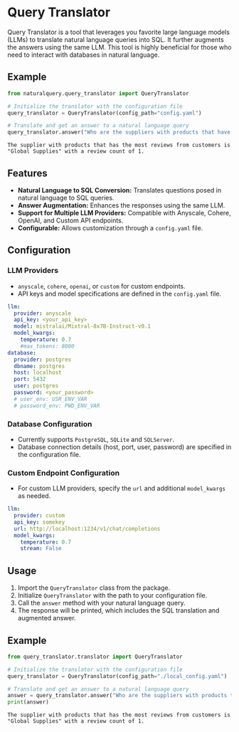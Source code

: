 # Query Translator

Query Translator is a tool that leverages you favorite large language models (LLMs) to translate natural language queries into SQL. It further augments the answers using the same LLM. This tool is highly beneficial for those who need to interact with databases in natural language.

## Example

```python
from naturalquery.query_translator import QueryTranslator

# Initialize the translator with the configuration file
query_translator = QueryTranslator(config_path="config.yaml")

# Translate and get an answer to a natural language query
query_translator.answer("Who are the suppliers with products that have the most reviews from costumers ?")
```
```text
The supplier with products that has the most reviews from customers is "Global Supplies" with a review count of 1.
```

## Features

- **Natural Language to SQL Conversion:** Translates questions posed in natural language to SQL queries.
- **Answer Augmentation:** Enhances the responses using the same LLM.
- **Support for Multiple LLM Providers:** Compatible with Anyscale, Cohere, OpenAI, and Custom API endpoints.
- **Configurable:** Allows customization through a `config.yaml` file.

## Configuration

### LLM Providers
- `anyscale`, `cohere`, `openai`, or `custom` for custom endpoints.
- API keys and model specifications are defined in the `config.yaml` file.
```yaml
llm:
  provider: anyscale
  api_key: <your_api_key>
  model: mistralai/Mixtral-8x7B-Instruct-v0.1
  model_kwargs:
    temperature: 0.7
    #max_tokens: 8000
database:
  provider: postgres
  dbname: postgres
  host: localhost
  port: 5432
  user: postgres
  password: <your_password>
  # user_env: USR_ENV_VAR
  # password_env: PWD_ENV_VAR

```

### Database Configuration
- Currently supports `PostgreSQL`, `SQLite` and `SQLServer`.
- Database connection details (host, port, user, password) are specified in the configuration file.

### Custom Endpoint Configuration
- For custom LLM providers, specify the `url` and additional `model_kwargs` as needed.
```yaml
llm:
  provider: custom
  api_key: somekey
  url: http://localhost:1234/v1/chat/completions
  model_kwargs:
    temperature: 0.7
    stream: False
```
## Usage

1. Import the `QueryTranslator` class from the package.
2. Initialize `QueryTranslator` with the path to your configuration file.
3. Call the `answer` method with your natural language query.
4. The response will be printed, which includes the SQL translation and augmented answer.

## Example

```python
from query_translator.translator import QueryTranslator

# Initialize the translator with the configuration file
query_translator = QueryTranslator(config_path="./local_config.yaml")

# Translate and get an answer to a natural language query
answer = query_translator.answer("Who are the suppliers with products that have the most reviews from costumers ?")
print(answer)
```
```text
The supplier with products that has the most reviews from customers is "Global Supplies" with a review count of 1.
```